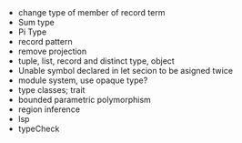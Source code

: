 ## 
* change type of member of record term
* Sum type
* Pi Type
* record pattern
* remove projection
* tuple, list, record and distinct type, object
* Unable symbol declared in let secion to be asigned twice
* module system, use opaque type?
* type classes; trait
* bounded parametric polymorphism
* region inference
* lsp
* typeCheck
